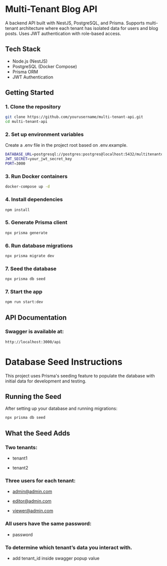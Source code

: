 # Multi-Tenant Blog API

A backend API built with NestJS, PostgreSQL, and Prisma. Supports multi-tenant architecture where each tenant has isolated data for users and blog posts. Uses JWT authentication with role-based access.

## Tech Stack

- Node.js (NestJS)
- PostgreSQL (Docker Compose)
- Prisma ORM
- JWT Authentication

## Getting Started

### 1. Clone the repository

```bash
git clone https://github.com/yourusername/multi-tenant-api.git
cd multi-tenant-api
```

### 2. Set up environment variables

Create a .env file in the project root based on .env.example.

```bash
DATABASE_URL=postgresql://postgres:postgres@localhost:5432/multitenantdb?schema=public
JWT_SECRET=your_jwt_secret_key
PORT=3000
```

### 3. Run Docker containers

```bash
docker-compose up -d
```

### 4. Install dependencies

```bash
npm install
```

### 5. Generate Prisma client

```bash
npx prisma generate
```

### 6. Run database migrations

```bash
npx prisma migrate dev
```

### 7. Seed the database

```bash
npx prisma db seed
```

### 7. Start the app

```bash
npm run start:dev

```

## API Documentation

### Swagger is available at:

```bash
http://localhost:3000/api

```

# Database Seed Instructions

This project uses Prisma's seeding feature to populate the database with initial data for development and testing.

## Running the Seed

After setting up your database and running migrations:

```bash
npx prisma db seed
```

## What the Seed Adds

### Two tenants:

- tenant1

- tenant2

### Three users for each tenant:

- admin@admin.com

- editor@admin.com

- viewer@admin.com

### All users have the same password:

- password

### To determine which tenant’s data you interact with.

- add tenant_id inside swagger popup value
